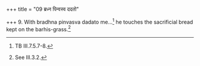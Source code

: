 +++
title = "09 ब्रध्न पिन्वस्व ददतो"

+++
9. With bradhna pinvasva dadato me...[^1] he touches the sacrificial bread kept on the barhis-grass.[^2]  

[^1]: TB III.7.5.7-8.  

[^2]: See III.3.2.  
